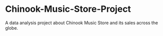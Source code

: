 # Chinook-Music-Store-Project
A data analysis project about Chinook Music Store and its sales across the globe.
